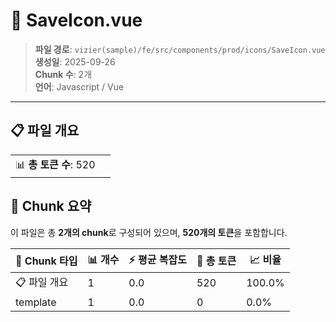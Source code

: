 # 📄 SaveIcon.vue

> **파일 경로**: `vizier(sample)/fe/src/components/prod/icons/SaveIcon.vue`  
> **생성일**: 2025-09-26  
> **Chunk 수**: 2개  
> **언어**: Javascript / Vue
---


## 📋 파일 개요

| | |
|--|--|
| 📊 **총 토큰 수**: 520 |  |






## 🧩 Chunk 요약

이 파일은 총 **2개의 chunk**로 구성되어 있으며, **520개의 토큰**을 포함합니다.

| 🧩 Chunk 타입 | 📊 개수 | ⚡ 평균 복잡도 | 📝 총 토큰 | 📈 비율 |
|---------------|--------|-------------|----------|--------|
| 📋 파일 개요 | 1 | 0.0 | 520 | 100.0% |
| template | 1 | 0.0 | 0 | 0.0% |

